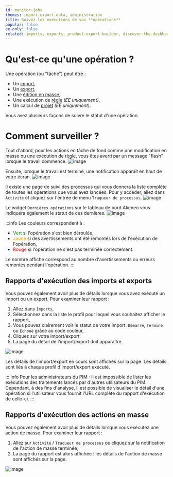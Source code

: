 ```yaml
---
id: monitor-jobs
themes: import-export-data, administration
title: Suivez les exécutions de vos **opérations**
popular: false
ee-only: false
related: imports, exports, product-export-builder, discover-the-dashboard, what-is-a-rule, what-is-a-project, product-mass-actions
---
```


# Qu'est-ce qu'une opération ?

Une opération (ou "tâche") peut être :
- Un [import](imports.html),
- Un [export](exports.html),
- Une [édition en masse](product-mass-actions.html),
- Une exécution de [règle](what-is-a-rule.html) _(EE uniquement)_,
- Un calcul de [projet](what-is-a-project.html)  _(EE uniquement)_.

Vous avez plusieurs façons de suivre le statut d'une opération.

# Comment surveiller ?
Tout d'abord, pour les actions en tâche de fond comme une modification en masse ou une exécution de règle, vous êtes averti par un message "flash" lorsque le travail commence.
![image](Settings_Calculation1_fr.png)

Ensuite, lorsque le travail est terminé, une notification apparaît en haut de votre écran.
![image](Settings_Calculation2_fr.png)

Il existe une page de suivi des processus qui vous donnera la liste complète de toutes les opérations que vous avez lancées. Pour y accéder, allez dans `Activité` et cliquez sur l'entrée de menu `Traqueur de processus`.
![image](Settings_Calculation3_fr.png)

Le widget `Dernières opérations` sur le tableau de bord Akeneo vous indiquera également le statut de ces dernières.
![image](Dashboard_Calculation4_fr.png)

:::info
Les couleurs correspondent à :
- <span style="color:green">Vert</span> si l'opération s'est bien déroulée,
- <span style="color:orange">Jaune</span> si des avertissements ont été remontés lors de l'exécution de l'opération,
- <span style="color:red">Rouge</span> si l'opération ne s'est pas terminée correctement.

Le nombre affiché correspond au nombre d'avertissements ou erreurs remontés pendant l'opération.
:::

## Rapports d'exécution des imports et exports

Vous pouvez également avoir plus de détails lorsque vous avez exécuté un import ou un export. Pour examiner leur rapport :
1. Allez dans `Imports`,
1. Sélectionnez dans la liste le profil pour lequel vous souhaitez afficher le rapport,
1. Vous pouvez clairement voir le statut de votre import: `Démarré`, `Terminé` ou `Echoué` grâce au code couleur,
1. Cliquez sur votre import/export,
1. La page du détail de l'import/export doit apparaître.

![image](Exports_Calculation5_fr.png)

Les détails de l'import/export en cours sont affichés sur la page. Les détails sont liés à chaque profil d'import/export exécuté.

::: info
Pour les administrateurs du PIM :
Il est impossible de lister les exécutions des traitements lancés par d'autres utilisateurs du PIM.
Cependant, à des fins d'analyse, il est possible de visualiser le détail d'une opération si l'utilisateur vous fournit l'URL complète du rapport d'exécution de celle-ci.
:::

## Rapports d'exécution des actions en masse

Vous pouvez également avoir plus de détails lorsque vous exécutez une action de masse. Pour examiner leur rapport :
1. Allez sur `Activité` / `Traqueur de processus` ou cliquez sur la notification de l'action de masse terminée,
1. La page du rapport est alors affichée : les détails de l'action de masse sont affichés sur la page.

![image](Dashboard_Calculation6_fr.png)
